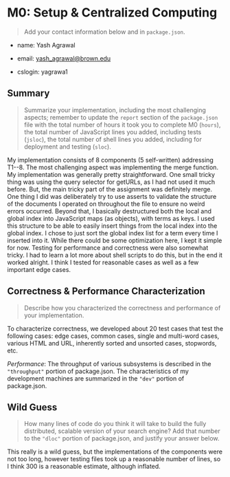 
# M0: Setup & Centralized Computing

> Add your contact information below and in `package.json`.

* name: Yash Agrawal

* email: yash_agrawal@brown.edu

* cslogin: yagrawa1


## Summary

> Summarize your implementation, including the most challenging aspects; remember to update the `report` section of the `package.json` file with the total number of hours it took you to complete M0 (`hours`), the total number of JavaScript lines you added, including tests (`jsloc`), the total number of shell lines you added, including for deployment and testing (`sloc`).

My implementation consists of 8 components (5 self-written) addressing T1--8. The most challenging aspect was implementing the merge function. My implementation was generally pretty straightforward. One small tricky thing was using the query selector for getURLs, as I had not used it much before. But, the main tricky part of the assignment was definitely merge. One thing I did was deliberately try to use asserts to validate the structure of the documents I operated on throughout the file to ensure no weird errors occurred. Beyond that, I basically destructured both the local and global index into JavaScript maps (as objects), with terms as keys. I used this structure to be able to easily insert things from the local index into the global index. I chose to just sort the global index list for a term every time I inserted into it. While there could be some optimization here, I kept it simple for now. 
Testing for performance and correctness were also somewhat tricky. I had to learn a lot more about shell scripts to do this, but in the end it worked alright. I think I tested for reasonable cases as well as a few important edge cases. 


## Correctness & Performance Characterization


> Describe how you characterized the correctness and performance of your implementation.


To characterize correctness, we developed about 20 test cases that test the following cases: edge cases, common cases, single and multi-word cases, various HTML and URL, inherently sorted and unsorted cases, stopwords, etc.


*Performance*: The throughput of various subsystems is described in the `"throughput"` portion of package.json. The characteristics of my development machines are summarized in the `"dev"` portion of package.json.


## Wild Guess

> How many lines of code do you think it will take to build the fully distributed, scalable version of your search engine? Add that number to the `"dloc"` portion of package.json, and justify your answer below.

This really is a wild guess, but the implementations of the components were not too long, however testing files took up a reasonable number of lines, so I think 300 is a reasonable estimate, although inflated.